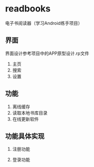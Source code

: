 # readbooks
电子书阅读器（学习Android练手项目）

## 界面

界面设计参考项目中的APP原型设计.rp文件

1. 主页
2. 搜索
3. 设置

## 功能

1. 离线缓存
2. 读取本地书库目录
3. 在线更新软件

## 功能具体实现
1. 注册功能

2. 登录功能

